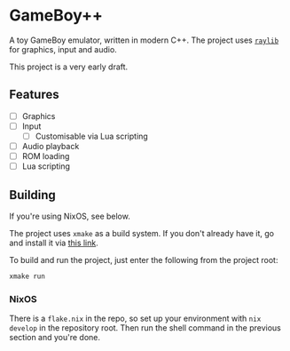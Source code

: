 # GameBoy++

A toy GameBoy emulator, written in modern C++. The project uses
[`raylib`](https://www.raylib.com/) for graphics, input and audio.

This project is a very early draft.

## Features

- [ ] Graphics
- [ ] Input
  - [ ] Customisable via Lua scripting
- [ ] Audio playback
- [ ] ROM loading
- [ ] Lua scripting

## Building

If you're using NixOS, see below.

The project uses `xmake` as a build system. If you don't already
have it, go and install it via [this link](https://xmake.io).

To build and run the project, just enter the following from the
project root:

```sh
xmake run
```

### NixOS

There is a `flake.nix` in the repo, so set up your environment
with `nix develop` in the repository root. Then run the shell
command in the previous section and you're done.
